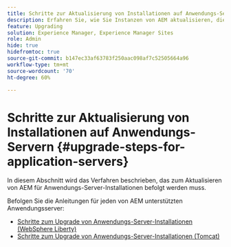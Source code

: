 ```yaml
---
title: Schritte zur Aktualisierung von Installationen auf Anwendungs-Servern
description: Erfahren Sie, wie Sie Instanzen von AEM aktualisieren, die über Anwendungs-Server bereitgestellt werden.
feature: Upgrading
solution: Experience Manager, Experience Manager Sites
role: Admin
hide: true
hidefromtoc: true
source-git-commit: b147ec33af63783f250aac098af7c52505664a96
workflow-type: tm+mt
source-wordcount: '70'
ht-degree: 60%

---
```



# Schritte zur Aktualisierung von Installationen auf Anwendungs-Servern {#upgrade-steps-for-application-servers}

In diesem Abschnitt wird das Verfahren beschrieben, das zum Aktualisieren von AEM für Anwendungs-Server-Installationen befolgt werden muss.

Befolgen Sie die Anleitungen für jeden von AEM unterstützten Anwendungsserver:

* [Schritte zum Upgrade von Anwendungs-Server-Installationen (WebSphere Liberty)](/help/sites-deploying/app-server-upgrade-wlp.md)
* [Schritte zum Upgrade von Anwendungs-Server-Installationen (Tomcat)](/help/sites-deploying/app-server-upgrade-tomcat.md)